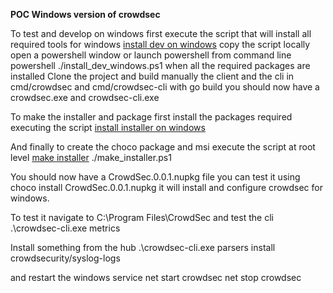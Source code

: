 **POC Windows version of crowdsec**

To  test and develop on windows first execute the script that will install all required tools for windows [install dev on windows](/windows/install_dev_windows.ps1)
copy the script locally open a powershell window or launch powershell from command line 
powershell
./install_dev_windows.ps1
when all the required packages are installed 
Clone the project and build manually the client and the cli
in cmd/crowdsec and cmd/crowdsec-cli with go build
you should now have a crowdsec.exe and crowdsec-cli.exe

To make the installer and package first install the packages required executing the script 
 [install installer on windows](/windows/install_installer_windows.ps1)

And finally to create the choco package and msi execute the script at root level 
 [make installer](/install_installer_windows.ps1) 
 ./make_installer.ps1

You should now have a CrowdSec.0.0.1.nupkg file 
you can test it using 
choco install CrowdSec.0.0.1.nupkg 
it will install and configure crowdsec for windows. 

To test it navigate to C:\Program Files\CrowdSec and test the cli 
.\crowdsec-cli.exe metrics

Install something from the hub 
.\crowdsec-cli.exe parsers install crowdsecurity/syslog-logs

and restart the windows service 
net start crowdsec 
net stop crowdsec
